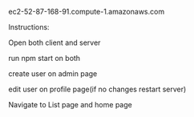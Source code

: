 ec2-52-87-168-91.compute-1.amazonaws.com

Instructions:

Open both client and server

run npm start on both

create user on admin page

edit user on profile page(if no changes restart server)

Navigate to List page and home page
